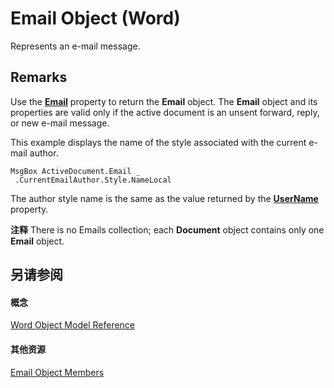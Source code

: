 
# Email Object (Word)

Represents an e-mail message.


## Remarks

Use the  **[Email](dd4f6a41-3ee6-c1bf-3a2c-e00a342e0009.md)** property to return the **Email** object. The **Email** object and its properties are valid only if the active document is an unsent forward, reply, or new e-mail message.

This example displays the name of the style associated with the current e-mail author.




```
MsgBox ActiveDocument.Email _ 
 .CurrentEmailAuthor.Style.NameLocal
```

The author style name is the same as the value returned by the  **[UserName](96f5ffb6-a20d-96f0-e3a4-0ad2dd47bf99.md)** property.


 **注释**   There is no Emails collection; each **Document** object contains only one **Email** object.


## 另请参阅


#### 概念


[Word Object Model Reference](be452561-b436-bb9b-6f94-3faa9a74a6fd.md)
#### 其他资源


[Email Object Members](http://msdn.microsoft.com/library/e8b62a7d-2b4e-ea23-5a2b-636d48f8693f%28Office.15%29.aspx)